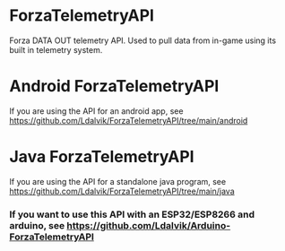 # ForzaTelemetryAPI
Forza DATA OUT telemetry API. Used to pull data from in-game using its built in telemetry system.


# Android ForzaTelemetryAPI
If you are using the API for an android app, see https://github.com/Ldalvik/ForzaTelemetryAPI/tree/main/android

# Java ForzaTelemetryAPI
If you are using the API for a standalone java program, see https://github.com/Ldalvik/ForzaTelemetryAPI/tree/main/java




### If you want to use this API with an ESP32/ESP8266 and arduino, see https://github.com/Ldalvik/Arduino-ForzaTelemetryAPI

